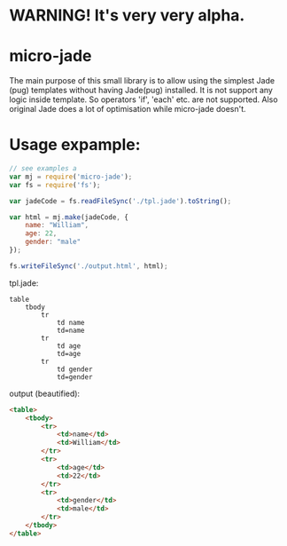 # WARNING! It's very very alpha.

# micro-jade
The main purpose of this small library is to allow using the simplest Jade (pug) templates without having Jade(pug) installed. It is not support any logic inside template. So operators 'if', 'each' etc. are not supported. Also original Jade does a lot of optimisation while micro-jade doesn't.

# Usage expample:
```javascript
// see examples a
var mj = require('micro-jade');
var fs = require('fs');

var jadeCode = fs.readFileSync('./tpl.jade').toString();

var html = mj.make(jadeCode, {
	name: "William",
	age: 22,
	gender: "male"
});

fs.writeFileSync('./output.html', html);

```
tpl.jade: 

```jade
table
	tbody
		tr
			td name
			td=name
		tr
			td age
			td=age
		tr
			td gender
			td=gender
```						

output (beautified):
```html
<table>
    <tbody>
        <tr>
            <td>name</td>
            <td>William</td>
        </tr>
        <tr>
            <td>age</td>
            <td>22</td>
        </tr>
        <tr>
            <td>gender</td>
            <td>male</td>
        </tr>
    </tbody>
</table>

```